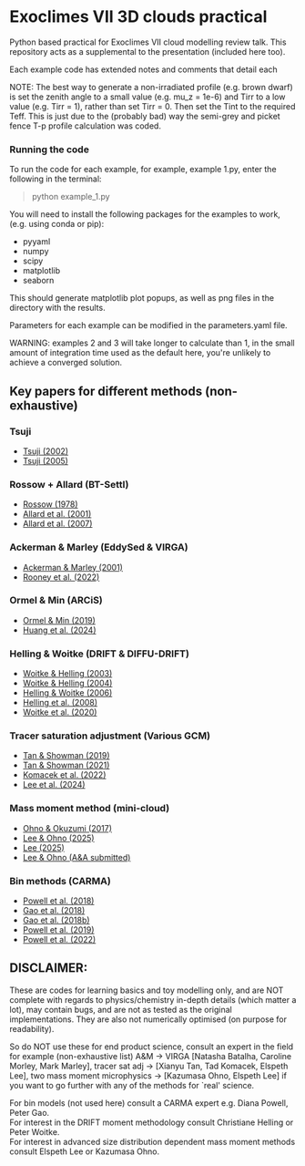 # Exoclimes VII 3D clouds practical
 
Python based practical for Exoclimes VII cloud modelling review talk.
This repository acts as a supplemental to the presentation (included here too).

Each example code has extended notes and comments that detail each 

NOTE: The best way to generate a non-irradiated profile (e.g. brown dwarf) is set the zenith angle to a small value (e.g. mu_z = 1e-6) and Tirr to a low value (e.g. Tirr = 1), rather than set Tirr = 0. 
Then set the Tint to the required Teff. 
This is just due to the (probably bad) way the semi-grey and picket fence T-p profile calculation was coded.

### Running the code

To run the code for each example, for example, example 1.py, enter the following in the terminal:

> python example_1.py

You will need to install the following packages for the examples to work, (e.g. using conda or pip):

+ pyyaml
+ numpy
+ scipy
+ matplotlib
+ seaborn

This should generate matplotlib plot popups, as well as png files in the directory with the results.

Parameters for each example can be modified in the parameters.yaml file.

WARNING: examples 2 and 3 will take longer to calculate than 1, in the small amount of integration time used as the default here, you're unlikely to achieve a converged solution.


## Key papers for different methods (non-exhaustive)

### Tsuji

* [Tsuji (2002)](https://ui.adsabs.harvard.edu/abs/2002ApJ...575..264T/abstract)
* [Tsuji (2005)](https://ui.adsabs.harvard.edu/abs/2005ApJ...621.1033T/abstract)

### Rossow + Allard (BT-Settl)

* [Rossow (1978)](https://ui.adsabs.harvard.edu/abs/1978Icar...36....1R/abstract)
* [Allard et al. (2001)](https://ui.adsabs.harvard.edu/abs/2003IAUS..211..325A/abstract)
* [Allard et al. (2007)](https://ui.adsabs.harvard.edu/abs/2007A%26A...474L..21A/abstract)

### Ackerman & Marley (EddySed & VIRGA)

* [Ackerman & Marley (2001)](https://ui.adsabs.harvard.edu/abs/2001ApJ...556..872A/abstract)
* [Rooney et al. (2022)](https://ui.adsabs.harvard.edu/abs/2022ApJ...925...33R/abstract)

### Ormel & Min (ARCiS)

* [Ormel & Min (2019)](https://ui.adsabs.harvard.edu/abs/2019A%26A...622A.121O/abstract)
* [Huang et al. (2024)](https://ui.adsabs.harvard.edu/abs/2024A%26A...691A.291H/abstract)

### Helling & Woitke (DRIFT & DIFFU-DRIFT)

* [Woitke & Helling (2003)](https://ui.adsabs.harvard.edu/abs/2003A%26A...399..297W/abstract)
* [Woitke & Helling (2004)](https://ui.adsabs.harvard.edu/abs/2004A%26A...414..335W/abstract)
* [Helling & Woitke (2006)](https://ui.adsabs.harvard.edu/abs/2006A%26A...455..325H/abstract)
* [Helling et al. (2008)](https://ui.adsabs.harvard.edu/abs/2008A%26A...485..547H/abstract)
* [Woitke et al. (2020)](https://ui.adsabs.harvard.edu/abs/2020A%26A...634A..23W/abstract)

### Tracer saturation adjustment (Various GCM)

* [Tan & Showman (2019)](https://ui.adsabs.harvard.edu/abs/2019ApJ...874..111T/abstract)
* [Tan & Showman (2021)](https://ui.adsabs.harvard.edu/abs/2021MNRAS.502.2198T/abstract)
* [Komacek et al. (2022)](https://ui.adsabs.harvard.edu/abs/2022ApJ...934...79K/abstract)
* [Lee et al. (2024)](https://ui.adsabs.harvard.edu/abs/2024MNRAS.529.2686L/abstract)

### Mass moment method (mini-cloud)

* [Ohno & Okuzumi (2017)](https://ui.adsabs.harvard.edu/abs/2017ApJ...835..261O/abstract)
* [Lee & Ohno (2025)](https://ui.adsabs.harvard.edu/abs/2025A%26A...695A.111L/abstract)
* [Lee (2025)](https://ui.adsabs.harvard.edu/abs/2025arXiv250310309L/abstract)
* [Lee & Ohno (A&A submitted)]()

### Bin methods (CARMA)

* [Powell et al. (2018)](https://ui.adsabs.harvard.edu/abs/2018ApJ...860...18P/abstract)
* [Gao et al. (2018)](https://ui.adsabs.harvard.edu/abs/2018ApJ...855...86G/abstract)
* [Gao et al. (2018b)](https://ui.adsabs.harvard.edu/abs/2018ApJ...863..165G/abstract)
* [Powell et al. (2019)](https://ui.adsabs.harvard.edu/abs/2019ApJ...887..170P/abstract)
* [Powell et al. (2022)](https://ui.adsabs.harvard.edu/abs/2024ApJ...969....5P/abstract)


## DISCLAIMER:

These are codes for learning basics and toy modelling only, and are NOT complete with regards to physics/chemistry in-depth details (which matter a lot), may contain bugs, and are not as tested as the original implementations. They are also not numerically optimised (on purpose for readability).

So do NOT use these for end product science, consult an expert in the field for example (non-exhaustive list) A&M -> VIRGA [Natasha Batalha, Caroline Morley, Mark Marley], tracer sat adj -> [Xianyu Tan, Tad Komacek, Elspeth Lee], two mass moment microphysics -> [Kazumasa Ohno, Elspeth Lee] if you want to go further with any of the methods for `real' science.

For bin models (not used here) consult a CARMA expert e.g. Diana Powell, Peter Gao. \
For interest in the DRIFT moment methodology consult Christiane Helling or Peter Woitke. \
For interest in advanced size distribution dependent mass moment methods consult Elspeth Lee or Kazumasa Ohno.
